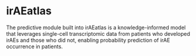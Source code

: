 # irAEatlas
The predictive module built into irAEatlas is a knowledge-informed model that leverages single-cell transcriptomic data from patients who developed irAEs and those who did not, enabling probability prediction of irAE occurrence in patients.
